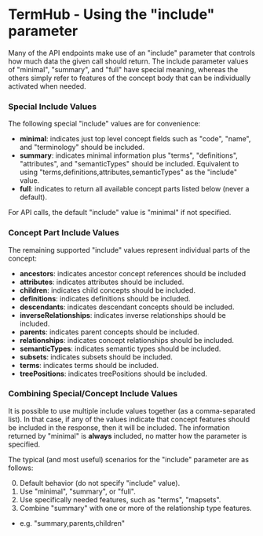 TermHub - Using the "include" parameter
=======================================

Many of the API endpoints make use of an "include" parameter that controls
how much data the given call should return. The include parameter values of
"minimal", "summary", and "full" have special meaning, whereas the others simply
refer to features of the concept body that can be individually activated when needed.

### Special Include Values

The following special "include" values are for convenience:

 - **minimal**: indicates just top level concept fields such as "code", "name", and "terminology" should be included.
 - **summary**: indicates minimal information plus "terms", "definitions", "attributes", and "semanticTypes" should be included. Equivalent to using "terms,definitions,attributes,semanticTypes" as the "include" value. 
 - **full**: indicates to return all available concept parts listed below (never a default).

For API calls, the default "include" value is "minimal" if not specified.

### Concept Part Include Values

The remaining supported "include" values represent individual parts of the concept:

 - **ancestors**: indicates ancestor concept references should be included
 - **attributes**: indicates attributes should be included.
 - **children**: indicates child concepts should be included.
 - **definitions**: indicates definitions should be included.
 - **descendants**: indicates descendant concepts should be included.
 - **inverseRelationships**: indicates inverse relationships should be included.
 - **parents**: indicates parent concepts should be included.
 - **relationships**: indicates concept relationships should be included.
 - **semanticTypes**: indicates semantic types should be included.
 - **subsets**: indicates subsets should be included.
 - **terms**: indicates terms should be included.
 - **treePositions**: indicates treePositions should be included.

### Combining Special/Concept Include Values

It is possible to use multiple include values together (as a comma-separated list).  In that case, if any of the values indicate that concept features should be included in the response, then it will be included.  The information returned by "minimal" is **always** included, no matter how the parameter is specified.

The typical (and most useful) scenarios for the "include" parameter are as follows:

0. Default behavior (do not specify "include" value).
0. Use "minimal", "summary", or "full".
0. Use specifically needed features, such as "terms", "mapsets".
0. Combine "summary" with one or more of the relationship type features.  
 - e.g. "summary,parents,children"

